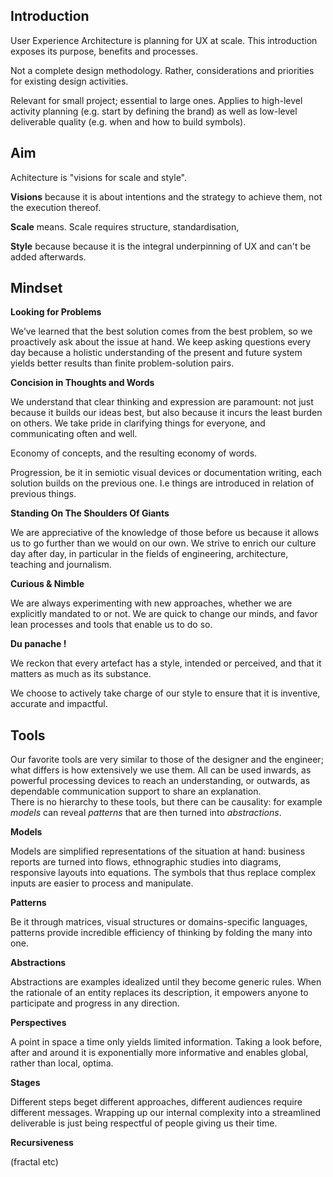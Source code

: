 ## Introduction

User Experience Architecture is planning <!-- heh --> for UX at scale<!-- heh -->.
This introduction exposes its purpose, benefits and processes. <!--5W-->

Not a complete design methodology. Rather, considerations and priorities for existing design activities.

Relevant for small project; essential to large ones. Applies to high-level activity planning (e.g. start by defining the brand) as well as low-level deliverable quality (e.g. when and how to build symbols).

## Aim

Achitecture is "visions for scale and style".

**Visions** because it is about intentions and the strategy to achieve them, not the execution thereof.

**Scale** means. Scale requires structure, standardisation,

**Style** because because it is the integral underpinning of UX and can't be added afterwards.

## Mindset

<!--"Dura lex sed lex"-type heuristic, relevant regardless of the activity or deliverable.-->

**Looking for Problems**

We’ve learned that the best solution comes from the best problem, so we proactively ask about the issue at hand. We keep asking questions every day because a holistic understanding of the present and future system yields better results than finite problem-solution pairs.

<!--value information
Desire to frame problems, including larger questions/clarifications than asked
Notion that no design solution exists in isolation but can impact/be impacted
A better understanding is more valuable than a better solution-->

**Concision in Thoughts and Words**

We understand that clear thinking and expression are paramount: not just because it builds our ideas best, but also because it incurs the least burden on others. We take pride in  clarifying things for everyone, and communicating often and well.

<!--Laconic / methodical-->
<!--faire propre, clair, maintenable-->
<!--strive to clarify for us, for others-->

Economy of concepts, and the resulting economy of words.

Progression, be it in semiotic visual devices or documentation writing, each solution builds on the previous one. I.e things are introduced in relation of previous things.

**Standing On The Shoulders Of Giants**

We are appreciative of the knowledge of those before us because it allows us to go further than we would on our own.
We strive to <!--deliberately--> enrich our culture day after day, in particular in the fields of engineering, architecture, teaching and journalism.

**Curious & Nimble**

We are always experimenting with new approaches, whether we are explicitly mandated to or not. We are quick to change our minds, and favor lean processes and tools that enable us to do so.

<!--Divergent thinking but convergent outcomes-->

<!--**Recursive**

Demanding w/ oneself, for others

Gesamtkunstwerk

never over

no respect for artificial boundaries-->

**Du panache !**

We reckon that every artefact has a style, intended or perceived, and that it matters as much as its substance.
<!--Even the absence of style is a style.-->
We choose to actively take charge of our style to ensure that it is <!--preferably in ways that are--> inventive, <!--ingenious, -->accurate and impactful.

## Tools

Our favorite tools are very similar to those of the designer and the engineer; what differs is how extensively we use them. All can be used inwards, as powerful processing devices to reach an understanding, or outwards, as dependable communication support to share an explanation.  
There is no hierarchy to these tools, but there can be causality: for example *models* can reveal *patterns* that are then turned into *abstractions*.

<!--What + Why-->

**Models** <!--Plutôt visualisation non ?-->

Models are simplified representations of the situation at hand: business reports are turned into flows, ethnographic studies into diagrams, responsive layouts into equations.
The symbols that thus replace complex inputs are easier to process and manipulate.

**Patterns**

Be it through matrices, visual structures or domains-specific languages, patterns provide incredible efficiency of thinking by folding the many into one.

<!--Karnaugh
Noisy data sets are turned into charts
*plutôt models ?*-->

<!--Functions & collections (cf timecard slats)-->

**Abstractions**

Abstractions are examples idealized until they become generic rules. When the rationale of an entity replaces its description, it empowers anyone to participate and progress in any direction.

<!--concepts-->

**Perspectives**

A point <!--of data--> in space a time only yields limited information. Taking a look before, after and around it <!--horizontal/vertical--> is exponentially more informative and enables global, rather than local, optima.

**Stages**

Different steps beget different approaches, different audiences require different messages. Wrapping up our internal complexity into a streamlined deliverable is just being respectful of people giving us their time.

<!--None is more important that the final hand-off,
The output format/medium is challenge on its own
the output is rasterized over the thinking-->

**Recursiveness**

(fractal etc)
